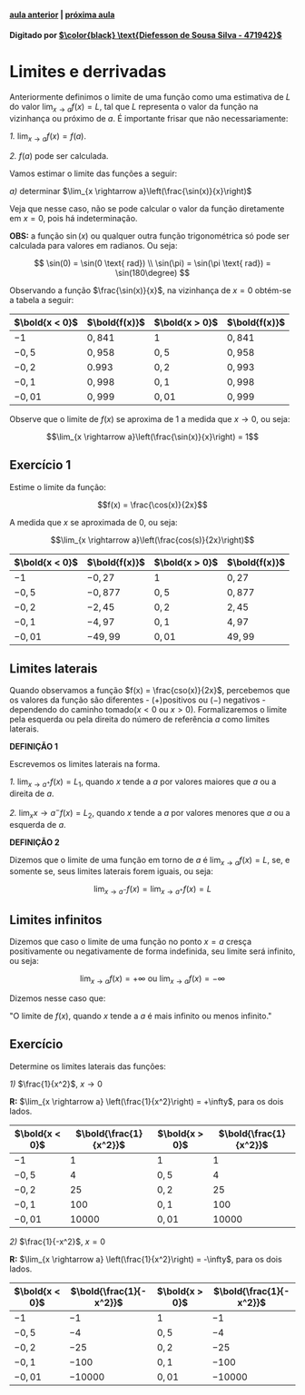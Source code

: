 ﻿#### [aula anterior](./02-09-19-limites-e-derrivadas.html) | [próxima aula](./09-09-19-limites.html)

#### Digitado por [$\color{black} \text{Diefesson de Sousa Silva - 471942}$](mailto://diefesson.so@gmail.com)

# Limites e derrivadas

Anteriormente definimos  o limite de uma função como uma estimativa de $L$ do valor $\lim_{x \rightarrow a} f(x) = L$, tal que $L$ representa o valor da função na vizinhança ou próximo de $a$. É importante frisar que não necessariamente:

*1.* $\lim_{x \rightarrow a} f(x) = f(a)$.

*2.* $f(a)$ pode ser calculada.

Vamos estimar o limite das funções a seguir:

*a)* determinar $\lim_{x \rightarrow a}\left(\frac{\sin(x)}{x}\right)$

Veja que nesse caso, não se pode calcular o valor da função diretamente em $x = 0$, pois há indeterminação.

**OBS:** a função $\sin(x)$ ou qualquer outra função trigonométrica só pode ser calculada para valores em radianos. Ou seja:

$$
\sin(0) = \sin(0 \text{ rad}) \\
\sin(\pi) = \sin(\pi \text{ rad}) = \sin(180\degree)
$$

Observando a função $\frac{\sin(x)}{x}$, na vizinhança de $x = 0$ obtém-se a tabela a seguir:

$\bold{x < 0}$ | $\bold{f(x)}$ |  $\bold{x > 0}$ | $\bold{f(x)}$
-|-|-|-
$-1$    | $0,841$ | $1$    | $0,841$
$-0,5$  | $0,958$ | $0,5$  | $0,958$
$-0,2$  | $0.993$ | $0,2$  | $0,993$
$-0,1$  | $0,998$ | $0,1$  | $0,998$
$-0,01$ | $0,999$ | $0,01$ | $0,999$

Observe que o limite de $f(x)$ se aproxima de $1$ a medida que $x \rightarrow 0$, ou  seja:

$$\lim_{x \rightarrow a}\left(\frac{\sin(x)}{x}\right) = 1$$

## Exercício 1

Estime o limite da função:

$$f(x) = \frac{\cos(x)}{2x}$$

A medida que $x$ se aproximada de 0, ou seja:

$$\lim_{x \rightarrow a}\left(\frac{cos(s)}{2x}\right)$$

$\bold{x < 0}$ | $\bold{f(x)}$ | $\bold{x > 0}$ | $\bold{f(x)}$
-|-|-|-
$-1$    | $-0,27$  | $1$    | $0,27$
$-0,5$  | $-0,877$ | $0,5$  | $0,877$
$-0,2$  | $-2,45$  | $0,2$  | $2,45$
$-0,1$  | $-4,97$  | $0,1$  | $4,97$
$-0,01$ | $-49,99$ | $0,01$ | $49,99$

## Limites laterais

Quando observamos a função $f(x) = \frac{cso(x)}{2x}$, percebemos que os valores da função são diferentes - $(+)$positivos ou $(-)$ negativos - dependendo do caminho tomado($x < 0$ ou $x > 0$). Formalizaremos o limite pela esquerda ou pela direita do número de referência $a$ como limites laterais.

**DEFINIÇÃO 1**

Escrevemos os limites laterais na forma.

*1.* $\lim_{x \rightarrow a^+} f(x) = L_1$, quando $x$ tende a $a$ por valores maiores que $a$ ou a direita de $a$.

*2.* $\lim_x{x \rightarrow a^-} f(x) = L_2$, quando $x$ tende a $a$ por valores menores que $a$ ou a esquerda de $a$.

**DEFINIÇÃO 2**

Dizemos que o limite de uma função em torno de $a$ é $\lim_{x \rightarrow a} f(x) = L$, se, e somente se, seus limites laterais forem iguais, ou seja:

$$\lim_{x \rightarrow a^-} f(x) = \lim_{x \rightarrow a^+} f(x) = L$$

## Limites infinitos

Dizemos que caso o limite de uma função no ponto $x = a$ cresça positivamente ou negativamente de forma indefinida, seu limite será infinito, ou seja:

$$\lim_{x \rightarrow a} f(x) = +\infty \text{ ou } \lim_{x \rightarrow a} f(x) = -\infty$$

Dizemos nesse caso que:

"O limite de $f(x)$, quando $x$ tende a $a$ é mais infinito ou menos infinito."

## Exercício

Determine os limites laterais das funções:

*1)* $\frac{1}{x^2}$, $x \rightarrow 0$

**R:** $\lim_{x \rightarrow a} \left(\frac{1}{x^2}\right) = +\infty$, para os dois lados.

$\bold{x < 0}$ | $\bold{\frac{1}{x^2}}$ | $\bold{x > 0}$ | $\bold{\frac{1}{x^2}}$
-|-|-|-
$-1$    | $1$ | $1$ | $1$
$-0,5$  | $4$ | $0,5$ | $4$
$-0,2$  | $25$ | $0,2$ | $25$
$-0,1$  | $100$ | $0,1$ | $100$
$-0,01$ | $10000$ | $0,01$ | $10000$

*2)* $\frac{1}{-x^2}$, $x = 0$

**R:** $\lim_{x \rightarrow a} \left(\frac{1}{x^2}\right) = -\infty$, para os dois lados.

$\bold{x < 0}$ | $\bold{\frac{1}{-x^2}}$ | $\bold{x > 0}$ | $\bold{\frac{1}{-x^2}}$
-|-|-|-
$-1$    | $-1$     | $1$    | $-1$
$-0,5$  | $-4$     | $0,5$  | $-4$
$-0,2$  | $-25$    | $0,2$  | $-25$
$-0,1$  | $-100$   | $0,1$  | $-100$
$-0,01$ | $-10000$ | $0,01$ | $-10000$
